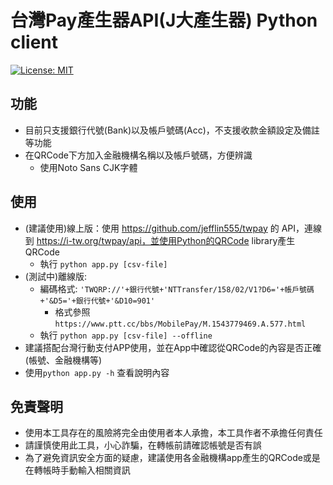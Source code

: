 # 台灣Pay產生器API(J大產生器) Python client
[![License: MIT](https://img.shields.io/badge/License-MIT-yellow.svg)](https://opensource.org/licenses/MIT)

## 功能
* 目前只支援銀行代號(Bank)以及帳戶號碼(Acc)，不支援收款金額設定及備註等功能
* 在QRCode下方加入金融機構名稱以及帳戶號碼，方便辨識
    * 使用Noto Sans CJK字體
## 使用
* (建議使用)線上版：使用 https://github.com/jefflin555/twpay 的 API，連線到 https://i-tw.org/twpay/api，並使用Python的QRCode library產生QRCode
    * 執行
        `python app.py [csv-file]`
* (測試中)離線版:
    * 編碼格式: `'TWQRP://'+銀行代號+'NTTransfer/158/02/V1?D6='+帳戶號碼+'&D5='+銀行代號+'&D10=901'`    
        * 格式參照`https://www.ptt.cc/bbs/MobilePay/M.1543779469.A.577.html`
    * 執行 `python app.py [csv-file] --offline`
* 建議搭配台灣行動支付APP使用，並在App中確認從QRCode的內容是否正確(帳號、金融機構等)
* 使用`python app.py -h` 查看說明內容
## 免責聲明    
* 使用本工具存在的風險將完全由使用者本人承擔，本工具作者不承擔任何責任
* 請謹慎使用此工具，小心詐騙，在轉帳前請確認帳號是否有誤
* 為了避免資訊安全方面的疑慮，建議使用各金融機構app產生的QRCode或是在轉帳時手動輸入相關資訊